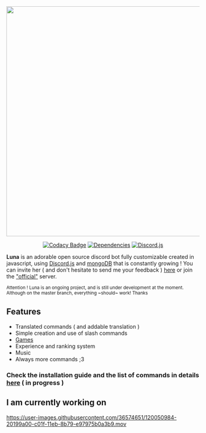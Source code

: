 <div align="center">

  <img src="https://lunadoc.vercel.app/_next/image?url=%2FLuna.png&w=1200&q=75" width="600px">

</small></i>

  [![Codacy Badge](https://img.shields.io/codacy/grade/1770b308454b4ea5915d6b9fe1c631f3?color=2714E0&style=flat-square)](https://www.codacy.com/gh/Asgarrrr/Luna/dashboard?utm_source=github.com&amp;utm_medium=referral&amp;utm_content=Asgarrrr/Luna&amp;utm_campaign=Badge_Grade)
  [![Dependencies](https://img.shields.io/david/Asgarrrrr/Luna?color=4F36EC&style=flat-square)](https://david-dm.org/Asgarrrrr/Luna)
  [![Discord.js](https://img.shields.io/badge/Discord.js-V.12-7354F6?style=flat-square)](https://www.npmjs.com/package/discord.js)

</div>

**Luna** is an adorable open source discord bot fully customizable created in javascript, using [Discord.js](https://discord.js.org) and [mongoDB](https://www.mongodb.com/) that is constantly growing !
You can invite her ( and don't hesitate to send me your feedback ) [here](https://discord.com/api/oauth2/authorize?client_id=662331369392832512&permissions=8&scope=bot%20applications.commands) or join the ["official"](https://discord.gg/EtRcCEHqCK) server.

<small>
  Attention ! Luna is an ongoing project, and is still under development at the moment. Although on the master branch, everything ~should~ work! Thanks
</small>

## Features
- Translated commands ( and addable translation )
- Simple creation and use of slash commands
- [Games]()
- Experience and ranking system
- Music
- Always more commands ;3

### Check the installation guide and the list of commands in details [here](https://lunadoc.vercel.app/) ( in progress )

## I am currently working on

https://user-images.githubusercontent.com/36574651/120050984-20199a00-c01f-11eb-8b79-e97975b0a3b9.mov
